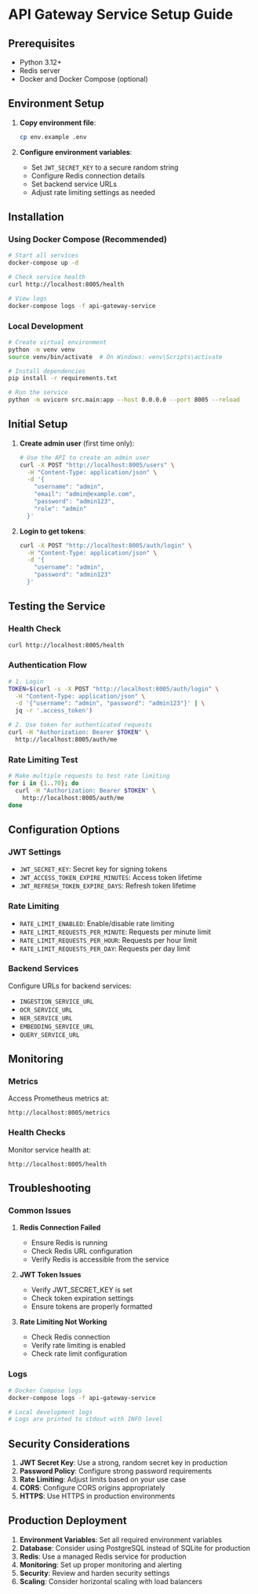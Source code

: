 # API Gateway Service Setup Guide

## Prerequisites

- Python 3.12+
- Redis server
- Docker and Docker Compose (optional)

## Environment Setup

1. **Copy environment file**:
   ```bash
   cp env.example .env
   ```

2. **Configure environment variables**:
   - Set `JWT_SECRET_KEY` to a secure random string
   - Configure Redis connection details
   - Set backend service URLs
   - Adjust rate limiting settings as needed

## Installation

### Using Docker Compose (Recommended)

```bash
# Start all services
docker-compose up -d

# Check service health
curl http://localhost:8005/health

# View logs
docker-compose logs -f api-gateway-service
```

### Local Development

```bash
# Create virtual environment
python -m venv venv
source venv/bin/activate  # On Windows: venv\Scripts\activate

# Install dependencies
pip install -r requirements.txt

# Run the service
python -m uvicorn src.main:app --host 0.0.0.0 --port 8005 --reload
```

## Initial Setup

1. **Create admin user** (first time only):
   ```bash
   # Use the API to create an admin user
   curl -X POST "http://localhost:8005/users" \
     -H "Content-Type: application/json" \
     -d '{
       "username": "admin",
       "email": "admin@example.com",
       "password": "admin123",
       "role": "admin"
     }'
   ```

2. **Login to get tokens**:
   ```bash
   curl -X POST "http://localhost:8005/auth/login" \
     -H "Content-Type: application/json" \
     -d '{
       "username": "admin",
       "password": "admin123"
     }'
   ```

## Testing the Service

### Health Check
```bash
curl http://localhost:8005/health
```

### Authentication Flow
```bash
# 1. Login
TOKEN=$(curl -s -X POST "http://localhost:8005/auth/login" \
  -H "Content-Type: application/json" \
  -d '{"username": "admin", "password": "admin123"}' | \
  jq -r '.access_token')

# 2. Use token for authenticated requests
curl -H "Authorization: Bearer $TOKEN" \
  http://localhost:8005/auth/me
```

### Rate Limiting Test
```bash
# Make multiple requests to test rate limiting
for i in {1..70}; do
  curl -H "Authorization: Bearer $TOKEN" \
    http://localhost:8005/auth/me
done
```

## Configuration Options

### JWT Settings
- `JWT_SECRET_KEY`: Secret key for signing tokens
- `JWT_ACCESS_TOKEN_EXPIRE_MINUTES`: Access token lifetime
- `JWT_REFRESH_TOKEN_EXPIRE_DAYS`: Refresh token lifetime

### Rate Limiting
- `RATE_LIMIT_ENABLED`: Enable/disable rate limiting
- `RATE_LIMIT_REQUESTS_PER_MINUTE`: Requests per minute limit
- `RATE_LIMIT_REQUESTS_PER_HOUR`: Requests per hour limit
- `RATE_LIMIT_REQUESTS_PER_DAY`: Requests per day limit

### Backend Services
Configure URLs for backend services:
- `INGESTION_SERVICE_URL`
- `OCR_SERVICE_URL`
- `NER_SERVICE_URL`
- `EMBEDDING_SERVICE_URL`
- `QUERY_SERVICE_URL`

## Monitoring

### Metrics
Access Prometheus metrics at:
```
http://localhost:8005/metrics
```

### Health Checks
Monitor service health at:
```
http://localhost:8005/health
```

## Troubleshooting

### Common Issues

1. **Redis Connection Failed**
   - Ensure Redis is running
   - Check Redis URL configuration
   - Verify Redis is accessible from the service

2. **JWT Token Issues**
   - Verify JWT_SECRET_KEY is set
   - Check token expiration settings
   - Ensure tokens are properly formatted

3. **Rate Limiting Not Working**
   - Check Redis connection
   - Verify rate limiting is enabled
   - Check rate limit configuration

### Logs
```bash
# Docker Compose logs
docker-compose logs -f api-gateway-service

# Local development logs
# Logs are printed to stdout with INFO level
```

## Security Considerations

1. **JWT Secret Key**: Use a strong, random secret key in production
2. **Password Policy**: Configure strong password requirements
3. **Rate Limiting**: Adjust limits based on your use case
4. **CORS**: Configure CORS origins appropriately
5. **HTTPS**: Use HTTPS in production environments

## Production Deployment

1. **Environment Variables**: Set all required environment variables
2. **Database**: Consider using PostgreSQL instead of SQLite for production
3. **Redis**: Use a managed Redis service for production
4. **Monitoring**: Set up proper monitoring and alerting
5. **Security**: Review and harden security settings
6. **Scaling**: Consider horizontal scaling with load balancers
